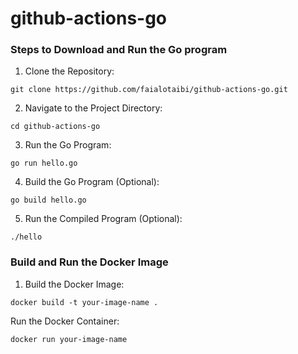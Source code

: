 # github-actions-go

### Steps to Download and Run the Go program

1. Clone the Repository:

```
git clone https://github.com/faialotaibi/github-actions-go.git
```

2. Navigate to the Project Directory:

```
cd github-actions-go
```

3. Run the Go Program:

```
go run hello.go
```

4. Build the Go Program (Optional):

```
go build hello.go
```

5. Run the Compiled Program (Optional):

```
./hello
```

### Build and Run the Docker Image

1. Build the Docker Image:

```
docker build -t your-image-name .
```

Run the Docker Container:

```
docker run your-image-name
```
